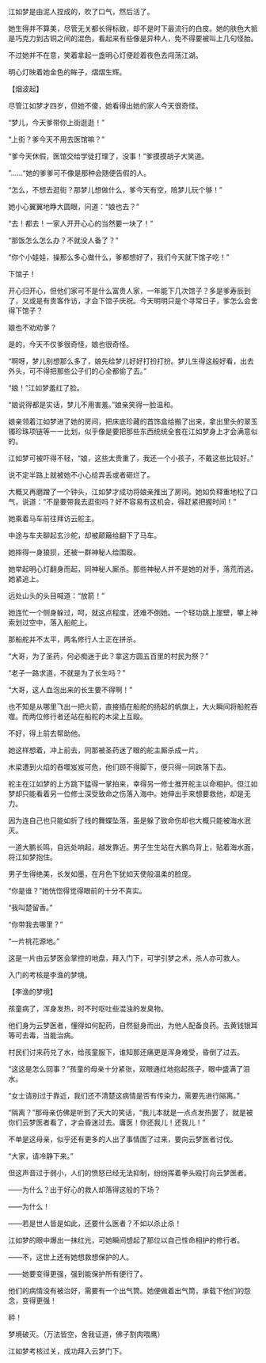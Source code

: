 江如梦是由泥人捏成的，吹了口气，然后活了。

她生得并不算美，尽管无关都长得标致，却不是时下最流行的白皮。她的肤色大抵是巧克力到古铜之间的混色，看起来有些像是异种人，免不得要被叫上几句怪胎。

不过她并不在意，笑着拿起一盏明心灯便趁着夜色去闯荡江湖。

明心灯映着她金色的眸子，熠熠生辉。

【烟波起】

尽管江如梦才四岁，但她不傻，她看得出她的家人今天很奇怪。

“梦儿，今天爹带你上街逛逛！”

“上街？爹今天不用去医馆嘛？”

“爹今天休假，医馆交给学徒打理了，没事！”爹摸摸胡子大笑道。

”……“她的爹爹可不像是那种会随便告假的人。

“怎么，不想去逛街？那梦儿想做什么，爹今天有空，陪梦儿玩个够！”

她小心翼翼地睁大圆眼，问道：“娘也去？”

“去！都去！一家人开开心心的当然要一块了！”

“那饭怎么怎么办？不就没人备了？”

“你个小娃娃，操那么多心做什么，爹都想好了，我们今天就下馆子吃！”

下馆子！

开心归开心，但他们家可不是什么富贵人家，一年能下几次馆子？多是爹寿辰到了，又或是有贵客作访，才会下馆子庆祝。今天明明只是个寻常日子，爹怎么会舍得下馆子？

娘也不劝劝爹？

是的，今天不仅爹很奇怪，娘也很奇怪。

“啊呀，梦儿别想那么多了，娘先给梦儿好好打扮打扮。梦儿生得这般好看，出去外头，可不得把那些公子们的心全都偷了去。”

“娘！”江如梦羞红了脸。

“娘说得都是实话，梦儿不用害羞。”娘亲笑得一脸温和。

娘亲领着江如梦进了她的房间，把床底珍藏的首饰盒给搬了出来，拿出里头的翠玉镯珍珠项链等一一比划，似乎像是要把那些东西统统全套在江如梦身上才会满意似的。

江如梦可被吓得不轻，“娘，这些太贵重了，我还一个小孩子，不戴这些比较好。”

说不定半路上就被她不小心给弄丢或者砸烂了。

大概又再磨蹭了一个钟头，江如梦才成功将娘亲推出了房间。她如负释重地松了口气，说道：“不是要带我去逛街吗？好不容易有这机会，得赶紧把握时间！”



她乘着马车前往拜访云舵主。

中途与车夫聊起玄沙舵，却被颠簸给翻下了马车。

她摔得一身狼狈，还被一群神秘人给围殴。

她举起明心灯翻身而起，同神秘人厮杀。那些神秘人并不是她的对手，落荒而逃。她紧追上。

远处山头的头目喊道：“放箭！”

她连忙一个侧身躲过，呵，就这点程度，还难不倒她。一个轻功跳上崖壁，攀上神索划过空中，落入船舵上。

那船舵并不太平，两名修行人士正在拼杀。

“大哥，为了圣药，何必痴迷于此？拿这方圆五百里的村民为祭？”

“老子一路求道，不就是为了长生吗？”

“大哥，这人血泡出来的长生要不得啊！”

也不知是从哪里飞出一把火箭，直接插在船舵的扬起的帆旗上，大火瞬间将船舵吞噬。而两位修行者还站在船舵的木梁上互殴。

不好，得上前去帮助他。

她这样想着，冲上前去，同那被圣药迷了眼的舵主厮杀成一片。

木梁遭到火焰的吞噬岌岌可危，他们顾不得脚下，便只得一同跌落下去。

舵主在江如梦的上方跳下猛得一掌拍来，幸得另一修士推开舵主以命相护。但江如梦却只能看着另一位修士深受致命之伤落入海中。她伸出手来想要救他，却是无力。

因为连自己也只能如折了线的舞蝶坠落，虽是躲了致命伤却也大概只能被海水泯灭。

一道大鹏长鸣，自远处响起，越发靠近。男子生生站在大鹏鸟背上，贴着海水面，将江如梦抱住。

男子生得绝美，长发如墨，在月色下犹如天使般温柔的脸庞。

“你是谁？”她恍惚得觉得眼前的十分不真实。

“我叫楚留香。”

“你带我去哪里？”

“一片桃花源地。”

这是一片由云梦医会掌控的地盘，拜入门下，可学引梦之术，杀人亦可救人。

入门的考核是李渔的梦境。

【李渔的梦境】

孩童病了，浑身发热，时不时呕吐些混浊的发臭物。

他们身为云梦医者，懂得如何配药，自然挺身而出，为他人配备良药。去黄钱银耳等可去毒，当能治病。

村民们讨来药兑了水，给孩童服下，谁知那还痛更是浑身难受，昏倒了过去。

“这这是怎么回事？”孩童的母亲十分紧张，双眼通红地抱起孩子，眼中盛满了泪水。

“女士请别过于靠近，我们还不清楚这病情是否有传染力，需要先进行隔离。”

“隔离？”那母亲仿佛是听到了天大的笑话，“我儿本就是一点点发热罢了，就是被你们云梦医者看了，才会昏迷过去。庸医！你还我儿！还我儿！”

不单是这母亲，似乎还有更多的人出了事情围了过来，要向云梦医者讨伐。

“大家，请冷静下来。”

但这声音过于弱小，人们的愤怒已经无法抑制，纷纷挥着拳头殴打向云梦医者。

——为什么？出于好心的救人却落得这般的下场？

——为什么！

——若是世人皆是如此，还要什么医者？不如以杀止杀！

江如梦的眼中爆出一抹红光，可她瞬间想起了那位以自己性命相护的修行者。

——不，这世上还有她想救想保护的人。

——她要变得更强，强到能保护所有便行了。

他们的病情没有被治好，需要有一个出气筒。她便做着出气筒，承载下他们的怨念，变得更强！

砰！

梦境破灭。（万法皆空，舍我证道，佛子割肉喂鹰）

江如梦考核过关，成功拜入云梦门下。